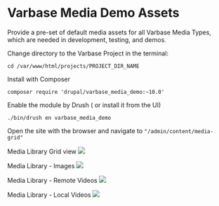 # Varbase Media Demo Assets

Provide a pre-set of default media assets for all Varbase Media Types,
which are needed in development, testing, and demos.

Change directory to the Varbase Project in the terminal:
```
cd /var/www/html/projects/PROJECT_DIR_NAME
```

Install with Composer
```
composer require 'drupal/varbase_media_demo:~10.0'
```

Enable the module by Drush ( or install it from the UI)
```
./bin/drush en varbase_media_demo
```

Open the site with the browser and navigate to `"/admin/content/media-grid"`

Media Library Grid view
![](https://www.drupal.org/files/issues/2023-08-30/varbase-media-demo-assets--Varbase-10--media-library--grid.png)

Media Library - Images
![](https://www.drupal.org/files/issues/2023-08-30/Create-Blog-post-varbase10c1--media-library--images.png)

Media Library - Remote Videos
![](https://www.drupal.org/files/issues/2023-08-30/Create-Blog-post-varbase10c1--media-library--remote_vidoes.png)

Media Library - Local Videos
![](https://www.drupal.org/files/issues/2023-08-30/Create-Blog-post-varbase10c1--media-library--local_vidoes.png)
